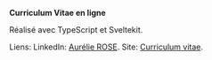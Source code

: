 **Curriculum Vitae en ligne**

Réalisé avec TypeScript et Sveltekit. 

Liens: 
LinkedIn: [Aurélie ROSE](https://www.linkedin.com/in/aur%C3%A9lie-rose-045a08259/). 
Site: [Curriculum vitae](https://yelllenr.github.io/AR/). 


